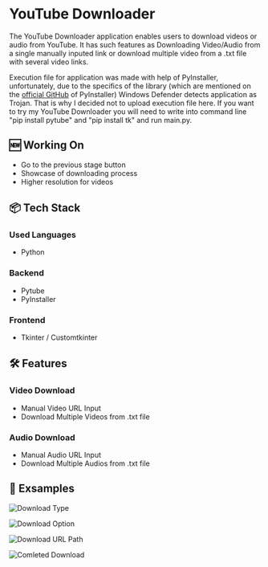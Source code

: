 
# YouTube Downloader

The YouTube Downloader application enables users to download videos or audio from YouTube. It has such features as Downloading Video/Audio from a single manually inputed link or download multiple video from a .txt file with several video links.

Execution file for application was made with help of PyInstaller, unfortunately, due to the specifics of the library (which are mentioned on the [official GitHub](https://github.com/pyinstaller/pyinstaller/issues/603) of PyInstaller) Windows Defender detects application as Trojan. That is why I decided not to upload execution file here. If you want to try my YouTube Downloader you will need to write into command line "pip install pytube" and "pip install tk" and run main.py.

## 🆕 Working On
- Go to the previous stage button
- Showcase of downloading process
- Higher resolution for videos

## 📦 Tech Stack
### Used Languages
- Python
### Backend
- Pytube
- PyInstaller
### Frontend
- Tkinter / Customtkinter
## 🛠 Features
### Video Download
- Manual Video URL Input
- Download Multiple Videos from .txt file
 ### Audio Download
- Manual Audio URL Input
- Download Multiple Audios from .txt file
## 📖 Exsamples
![Download Type](https://github.com/TykhinBiriukov/YouTube-Downloader/assets/163523693/ab313ce7-2d25-4912-b2f5-726fc7324ddf)


![Download Option](https://github.com/TykhinBiriukov/YouTube-Downloader/assets/163523693/ca7a53e4-e53e-4fe3-8c00-ee33638ac65a)


![Download  URL   Path](https://github.com/TykhinBiriukov/YouTube-Downloader/assets/163523693/896e44a3-dd02-4f7d-9722-827ebcb9fb60)


![Comleted Download](https://github.com/TykhinBiriukov/YouTube-Downloader/assets/163523693/2e742432-718c-436a-815e-3928b7a842a7)
